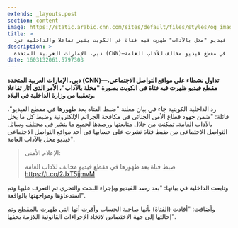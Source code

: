 ```yaml
--- 
extends: _layouts.post 
section: content 
image: https://static.arabic.cnn.com/sites/default/files/styles/og_image_v1/public/2020/10/19/images/GettyImages-597606562.jpg?h=e12e7732&itok=H-M52Ut_ 
title: > 
  فيديو "مخل بالآداب" ظهرت فيه فتاة في الكويت يثير تفاعلا والداخلية ترد 
description: > 
  دبي، الإمارات العربية المتحدة (CNN)—تداول نشطاء على مواقع التواصل الاجتماعي، مقطع فيديو ظهرت فيه فتاة في الكويت بصورة "مخلة بالآداب"، الأمر الذي أثار تفاعلا وتعقيبا من وزارة الداخلية في البلاد.رد الداخلية الكويتية جاء في بيان معلنة "ضبط الفتاة بعد ظهورها في مقطع الفيديو"، قائلة: "ضمن جهود قطاع الأمن الجنائي في مكافحة الجرائم الإلكترونية وضبط كل ما يخل بالآداب العامة، تمكنت من خلال متابعتها ورصدها لجميع ما ينشر في مختلف وسائل التواصل الاجتماعي من ضبط فتاة نشرت على حسابها في أحد مواقع التواصل الاجتماعي فيديو مخل بالآداب العامة".الإعلام الأمني: ضبط فتاة بعد ظهورها في مقطع فيديو مخالف للآداب العامة https://t.co/2JxT5jjmvMوتابعت الداخلية في بيانها: "بعد رصد الفيديو وبإجراء البحث والتحري تم التعرف عليها وتم استدعاؤها ومواجهتها بالواقعة".وأضافت: "أفادت (الفتاة) بأنها صاحبة الحساب وأقرت أنها التي ظهرت بالمقطع وتم إحالتها إلى جهة الاختصاص لاتخاذ الإجراءات القانونية اللازمة بحفها". 
date: 1603132061.5797303 
--- 
```

<div><p><strong>&#1583;&#1576;&#1610;&#1548; &#1575;&#1604;&#1573;&#1605;&#1575;&#1585;&#1575;&#1578; &#1575;&#1604;&#1593;&#1585;&#1576;&#1610;&#1577; &#1575;&#1604;&#1605;&#1578;&#1581;&#1583;&#1577; (CNN)&#8212;&#1578;&#1583;&#1575;&#1608;&#1604; &#1606;&#1588;&#1591;&#1575;&#1569; &#1593;&#1604;&#1609; &#1605;&#1608;&#1575;&#1602;&#1593; &#1575;&#1604;&#1578;&#1608;&#1575;&#1589;&#1604; &#1575;&#1604;&#1575;&#1580;&#1578;&#1605;&#1575;&#1593;&#1610;&#1548; &#1605;&#1602;&#1591;&#1593; &#1601;&#1610;&#1583;&#1610;&#1608; &#1592;&#1607;&#1585;&#1578; &#1601;&#1610;&#1607; &#1601;&#1578;&#1575;&#1577; &#1601;&#1610; &#1575;&#1604;&#1603;&#1608;&#1610;&#1578; &#1576;&#1589;&#1608;&#1585;&#1577; "&#1605;&#1582;&#1604;&#1577; &#1576;&#1575;&#1604;&#1570;&#1583;&#1575;&#1576;"&#1548; &#1575;&#1604;&#1571;&#1605;&#1585; &#1575;&#1604;&#1584;&#1610; &#1571;&#1579;&#1575;&#1585; &#1578;&#1601;&#1575;&#1593;&#1604;&#1575; &#1608;&#1578;&#1593;&#1602;&#1610;&#1576;&#1575; &#1605;&#1606; &#1608;&#1586;&#1575;&#1585;&#1577; &#1575;&#1604;&#1583;&#1575;&#1582;&#1604;&#1610;&#1577; &#1601;&#1610; &#1575;&#1604;&#1576;&#1604;&#1575;&#1583;.</strong></p>&#13;
&#13;
<p>&#1585;&#1583; &#1575;&#1604;&#1583;&#1575;&#1582;&#1604;&#1610;&#1577; &#1575;&#1604;&#1603;&#1608;&#1610;&#1578;&#1610;&#1577; &#1580;&#1575;&#1569; &#1601;&#1610; &#1576;&#1610;&#1575;&#1606; &#1605;&#1593;&#1604;&#1606;&#1577; "&#1590;&#1576;&#1591; &#1575;&#1604;&#1601;&#1578;&#1575;&#1577; &#1576;&#1593;&#1583; &#1592;&#1607;&#1608;&#1585;&#1607;&#1575; &#1601;&#1610; &#1605;&#1602;&#1591;&#1593; &#1575;&#1604;&#1601;&#1610;&#1583;&#1610;&#1608;"&#1548; &#1602;&#1575;&#1574;&#1604;&#1577;: "&#1590;&#1605;&#1606; &#1580;&#1607;&#1608;&#1583; &#1602;&#1591;&#1575;&#1593; &#1575;&#1604;&#1571;&#1605;&#1606; &#1575;&#1604;&#1580;&#1606;&#1575;&#1574;&#1610; &#1601;&#1610; &#1605;&#1603;&#1575;&#1601;&#1581;&#1577; &#1575;&#1604;&#1580;&#1585;&#1575;&#1574;&#1605; &#1575;&#1604;&#1573;&#1604;&#1603;&#1578;&#1585;&#1608;&#1606;&#1610;&#1577; &#1608;&#1590;&#1576;&#1591; &#1603;&#1604; &#1605;&#1575; &#1610;&#1582;&#1604; &#1576;&#1575;&#1604;&#1570;&#1583;&#1575;&#1576; &#1575;&#1604;&#1593;&#1575;&#1605;&#1577;&#1548; &#1578;&#1605;&#1603;&#1606;&#1578; &#1605;&#1606; &#1582;&#1604;&#1575;&#1604; &#1605;&#1578;&#1575;&#1576;&#1593;&#1578;&#1607;&#1575; &#1608;&#1585;&#1589;&#1583;&#1607;&#1575; &#1604;&#1580;&#1605;&#1610;&#1593; &#1605;&#1575; &#1610;&#1606;&#1588;&#1585; &#1601;&#1610; &#1605;&#1582;&#1578;&#1604;&#1601; &#1608;&#1587;&#1575;&#1574;&#1604; &#1575;&#1604;&#1578;&#1608;&#1575;&#1589;&#1604; &#1575;&#1604;&#1575;&#1580;&#1578;&#1605;&#1575;&#1593;&#1610; &#1605;&#1606; &#1590;&#1576;&#1591; &#1601;&#1578;&#1575;&#1577; &#1606;&#1588;&#1585;&#1578; &#1593;&#1604;&#1609; &#1581;&#1587;&#1575;&#1576;&#1607;&#1575; &#1601;&#1610; &#1571;&#1581;&#1583; &#1605;&#1608;&#1575;&#1602;&#1593; &#1575;&#1604;&#1578;&#1608;&#1575;&#1589;&#1604; &#1575;&#1604;&#1575;&#1580;&#1578;&#1605;&#1575;&#1593;&#1610; &#1601;&#1610;&#1583;&#1610;&#1608; &#1605;&#1582;&#1604; &#1576;&#1575;&#1604;&#1570;&#1583;&#1575;&#1576; &#1575;&#1604;&#1593;&#1575;&#1605;&#1577;".</p>&#13;
&#13;
  <blockquote class="twitter-tweet" height="" width="">
      <p>&#1575;&#1604;&#1573;&#1593;&#1604;&#1575;&#1605; &#1575;&#1604;&#1571;&#1605;&#1606;&#1610;: 

&#1590;&#1576;&#1591; &#1601;&#1578;&#1575;&#1577; &#1576;&#1593;&#1583; &#1592;&#1607;&#1608;&#1585;&#1607;&#1575; &#1601;&#1610; &#1605;&#1602;&#1591;&#1593; &#1601;&#1610;&#1583;&#1610;&#1608; &#1605;&#1582;&#1575;&#1604;&#1601; &#1604;&#1604;&#1570;&#1583;&#1575;&#1576; &#1575;&#1604;&#1593;&#1575;&#1605;&#1577; https://t.co/2JxT5jjmvM</p>
      <a target="_blank" rel="noopener noreferrer" href="https://twitter.com/moi_kuw/statuses/1317893058428633090"></a>
    </blockquote>
  <p>&#1608;&#1578;&#1575;&#1576;&#1593;&#1578; &#1575;&#1604;&#1583;&#1575;&#1582;&#1604;&#1610;&#1577; &#1601;&#1610; &#1576;&#1610;&#1575;&#1606;&#1607;&#1575;: "&#1576;&#1593;&#1583; &#1585;&#1589;&#1583; &#1575;&#1604;&#1601;&#1610;&#1583;&#1610;&#1608; &#1608;&#1576;&#1573;&#1580;&#1585;&#1575;&#1569; &#1575;&#1604;&#1576;&#1581;&#1579; &#1608;&#1575;&#1604;&#1578;&#1581;&#1585;&#1610; &#1578;&#1605; &#1575;&#1604;&#1578;&#1593;&#1585;&#1601; &#1593;&#1604;&#1610;&#1607;&#1575; &#1608;&#1578;&#1605; &#1575;&#1587;&#1578;&#1583;&#1593;&#1575;&#1572;&#1607;&#1575; &#1608;&#1605;&#1608;&#1575;&#1580;&#1607;&#1578;&#1607;&#1575; &#1576;&#1575;&#1604;&#1608;&#1575;&#1602;&#1593;&#1577;".</p>&#13;
&#13;
<p>&#1608;&#1571;&#1590;&#1575;&#1601;&#1578;: "&#1571;&#1601;&#1575;&#1583;&#1578; (&#1575;&#1604;&#1601;&#1578;&#1575;&#1577;) &#1576;&#1571;&#1606;&#1607;&#1575; &#1589;&#1575;&#1581;&#1576;&#1577; &#1575;&#1604;&#1581;&#1587;&#1575;&#1576; &#1608;&#1571;&#1602;&#1585;&#1578; &#1571;&#1606;&#1607;&#1575; &#1575;&#1604;&#1578;&#1610; &#1592;&#1607;&#1585;&#1578; &#1576;&#1575;&#1604;&#1605;&#1602;&#1591;&#1593; &#1608;&#1578;&#1605; &#1573;&#1581;&#1575;&#1604;&#1578;&#1607;&#1575; &#1573;&#1604;&#1609; &#1580;&#1607;&#1577; &#1575;&#1604;&#1575;&#1582;&#1578;&#1589;&#1575;&#1589; &#1604;&#1575;&#1578;&#1582;&#1575;&#1584; &#1575;&#1604;&#1573;&#1580;&#1585;&#1575;&#1569;&#1575;&#1578; &#1575;&#1604;&#1602;&#1575;&#1606;&#1608;&#1606;&#1610;&#1577; &#1575;&#1604;&#1604;&#1575;&#1586;&#1605;&#1577; &#1576;&#1581;&#1601;&#1607;&#1575;".</p>&#13;
&#13;
&#13;
&#13;</div>